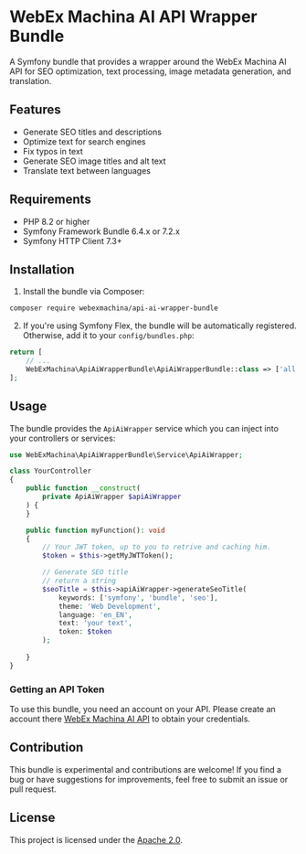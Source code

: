 # WebEx Machina AI API Wrapper Bundle

A Symfony bundle that provides a wrapper around the WebEx Machina AI API for SEO optimization, text processing, image metadata generation, and translation.

## Features

- Generate SEO titles and descriptions
- Optimize text for search engines
- Fix typos in text
- Generate SEO image titles and alt text
- Translate text between languages

## Requirements

- PHP 8.2 or higher
- Symfony Framework Bundle 6.4.x or 7.2.x
- Symfony HTTP Client 7.3+

## Installation

1. Install the bundle via Composer:

```bash
composer require webexmachina/api-ai-wrapper-bundle
```

2. If you're using Symfony Flex, the bundle will be automatically registered. Otherwise, add it to your `config/bundles.php`:

```php
return [
    // ...
    WebExMachina\ApiAiWrapperBundle\ApiAiWrapperBundle::class => ['all' => true],
];
```

## Usage

The bundle provides the `ApiAiWrapper` service which you can inject into your controllers or services:

```php
use WebExMachina\ApiAiWrapperBundle\Service\ApiAiWrapper;

class YourController
{
    public function __construct(
        private ApiAiWrapper $apiAiWrapper
    ) {
    }

    public function myFunction(): void
    {
        // Your JWT token, up to you to retrive and caching him.
        $token = $this->getMyJWTToken();

        // Generate SEO title
        // return a string
        $seoTitle = $this->apiAiWrapper->generateSeoTitle(
            keywords: ['symfony', 'bundle', 'seo'],
            theme: 'Web Development',
            language: 'en_EN',
            text: 'your text',
            token: $token
        );
        
    }
}
```

### Getting an API Token

To use this bundle, you need an account on your API. Please create an account there [WebEx Machina AI API](https://ai.webexmachina.fr/) to obtain your credentials.

## Contribution

This bundle is experimental and contributions are welcome! If you find a bug or have suggestions for improvements, feel free to submit an issue or pull request.

## License

This project is licensed under the [Apache 2.0](https://github.com/Web-Ex-Machina/api-ai-wrapper-bundle?tab=Apache-2.0-1-ov-file).
